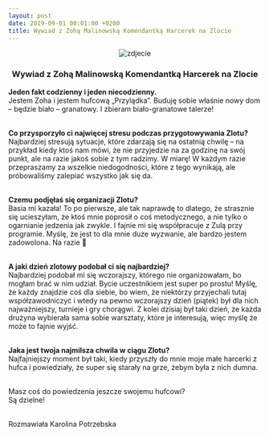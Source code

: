 ```yaml
---
layout: post
date: 2019-09-01 00:01:00 +0200
title: Wywiad z Zohą Malinowską Komendantką Harcerek na Zlocie
---
```

<center><p><img src="https://i2.wp.com/pomorze.zhr.pl/wp-content/uploads/2019/08/DSC_3456-e1567288124118.jpg?resize=640%2C963" alt="zdjecie" /></p>
<strong><h3>Wywiad z Zohą Malinowską Komendantką Harcerek na Zlocie<br/></h3></strong></center>

<strong>Jeden fakt codzienny i jeden niecodzienny.</strong><br/>
Jestem Zoha i jestem hufcową „Przylądka”. Buduję sobie właśnie nowy dom – będzie biało – granatowy. I zbieram biało-granatowe talerze!<br/><br/>

<strong>Co przysporzyło ci najwięcej stresu podczas przygotowywania Zlotu?</strong><br/>
Najbardziej stresują sytuacje, które zdarzają się na ostatnią chwilę – na przykład kiedy ktoś nam mówi, 
że nie przyjedzie na za godzinę na swój punkt, ale na razie jakoś sobie z tym radzimy. 
W miarę! W każdym razie przepraszamy za wszelkie niedogodności, które z tego wynikają, ale próbowaliśmy zalepiać wszystko jak się da.<br/><br/>

<strong>Czemu podjęłaś się organizacji Zlotu?</strong><br/>
Basia mi kazała! To po pierwsze, ale tak naprawdę to dlatego, że strasznie się ucieszyłam, 
że ktoś mnie poprosił o coś metodycznego, a nie tylko o ogarnianie jedzenia jak zwykle. 
I fajnie mi się współpracuje z Zulą przy programie. Myślę, że jest to dla mnie duże wyzwanie, ale bardzo jestem zadowolona. Na razie 🙂<br/><br/>

<strong>A jaki dzień zlotowy podobał ci się najbardziej?</strong><br/>
Najbardziej podobał mi się wczorajszy, którego nie organizowałam, bo mogłam brać w nim udział. 
Bycie uczestnikiem jest super po prostu! Myślę, że każdy znajdzie coś dla siebie, 
bo wiem, że niektórzy przyjechali tutaj współzawodniczyć i wtedy na pewno wczorajszy 
dzień (piątek) był dla nich najważniejszy, turnieje i gry chorągwi. 
Z kolei dzisiaj był taki dzień, że każda drużyna wybierała sama sobie warsztaty, które je interesują, więc myślę że może to fajnie wyjść.<br/><br/>

<strong>Jaka jest twoja najmilsza chwila w ciągu Zlotu?</strong><br/>
Najfajniejszy moment był taki, kiedy przyszły do mnie moje małe harcerki z hufca i powiedziały, że super się starały na grze, żebym była z nich dumna.<br/><br/>

</strong>Masz coś do powiedzenia jeszcze swojemu hufcowi?</strong><br/>
Są dzielne!<br/><br/>

Rozmawiała Karolina Potrzebska